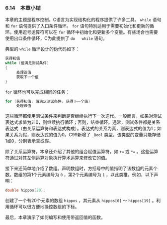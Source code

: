 ### 6.14　本章小结

本章的主题是程序控制。C语言为实现结构化的程序提供了许多工具。 `while` 语句和 `for` 语句提供了入口条件循环。 `for` 语句特别适用于需要初始化和更新的循环。使用逗号运算符可以在 `for` 循环中初始化和更新多个变量。有些场合也需要使用出口条件循环，C为此提供了 `do` 　 `while` 语句。

典型的 `while` 循环设计的伪代码如下：

```c
获得初值
while (值满足测试条件)
{
     处理该值
     获取下一个值
}
```

`for` 循环也可以完成相同的任务：

```c
for (获得初值; 值满足测试条件; 获得下一个值)
     处理该值
```

这些循环都使用测试条件来判断是否继续执行下一次迭代。一般而言，如果对测试表达式求值为非0，则继续执行循环；否则，结束循环。通常，测试条件都是关系表达式（由关系运算符和表达式构成）。表达式的关系为真，则表达式的值为1；如果关系为假，则表达式的值为0。C99新增了 `_Bool` 类型，该类型的变量只能存储1或0，分别表示真或假。

除了关系运算符，本章还介绍了其他的组合赋值运算符，如 `+=` 或 `*=` 。这些运算符通过对其左侧运算对象执行算术运算来修改它的值。

接下来还简单地介绍了数组。声明数组时，方括号中的值指明了该数组的元素个数。数组的第1个元素编号为 `0` ，第2个元素编号为 `1` ，以此类推。例如，以下声明：

```c
double hippos[20];
```

创建了一个有20个元素的数组 `hippos` ，其元素从 `hippos[0]` ～ `hippos[19]` 。利用循环可以很方便地操控数组的下标。

最后，本章演示了如何编写和使用带返回值的函数。


